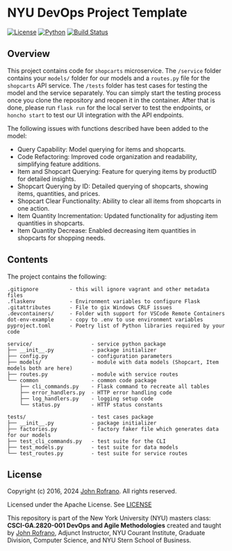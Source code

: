 # NYU DevOps Project Template

[![License](https://img.shields.io/badge/License-Apache_2.0-blue.svg)](https://opensource.org/licenses/Apache-2.0)
[![Python](https://img.shields.io/badge/Language-Python-blue.svg)](https://python.org/)
[![Build Status](https://github.com/CSCI-GA-2820-SP24-001/shopcarts/actions/workflows/ci.yml/badge.svg)](https://github.com/CSCI-GA-2820-SP24-001/shopcarts/actions)

## Overview

This project contains code for `shopcarts` microservice. The `/service` folder contains your `models/` folder for our models and a `routes.py` file for the `shopcarts` API service. The `/tests` folder has test cases for testing the model and the service separately. You can simply start the testing process once you clone the repository and reopen it in the container. After that is done, please run `flask run` for the local server to test the endpoints, or `honcho start` to test our UI integration with the API endpoints.

The following issues with functions described have been added to the model:

- Query Capability: Model querying for items and shopcarts.
- Code Refactoring: Improved code organization and readability, simplifying feature additions.
- Item and Shopcart Querying: Feature for querying items by productID for detailed insights.
- Shopcart Querying by ID: Detailed querying of shopcarts, showing items, quantities, and prices.
- Shopcart Clear Functionality: Ability to clear all items from shopcarts in one action.
- Item Quantity Incrementation: Updated functionality for adjusting item quantities in shopcarts.
- Item Quantity Decrease: Enabled decreasing item quantities in shopcarts for shopping needs.

## Contents

The project contains the following:

```text
.gitignore          - this will ignore vagrant and other metadata files
.flaskenv           - Environment variables to configure Flask
.gitattributes      - File to gix Windows CRLF issues
.devcontainers/     - Folder with support for VSCode Remote Containers
dot-env-example     - copy to .env to use environment variables
pyproject.toml      - Poetry list of Python libraries required by your code

service/                   - service python package
├── __init__.py            - package initializer
├── config.py              - configuration parameters
├── models/                - module with data models (Shopcart, Item models both are here)
├── routes.py              - module with service routes
└── common                 - common code package
    ├── cli_commands.py    - Flask command to recreate all tables
    ├── error_handlers.py  - HTTP error handling code
    ├── log_handlers.py    - logging setup code
    └── status.py          - HTTP status constants

tests/                     - test cases package
├── __init__.py            - package initializer
├── factories.py           - factory faker file which generates data for our models
├── test_cli_commands.py   - test suite for the CLI
├── test_models.py         - test suite for data models
└── test_routes.py         - test suite for service routes
```

## License

Copyright (c) 2016, 2024 [John Rofrano](https://www.linkedin.com/in/JohnRofrano/). All rights reserved.

Licensed under the Apache License. See [LICENSE](LICENSE)

This repository is part of the New York University (NYU) masters class: **CSCI-GA.2820-001 DevOps and Agile Methodologies** created and taught by [John Rofrano](https://cs.nyu.edu/~rofrano/), Adjunct Instructor, NYU Courant Institute, Graduate Division, Computer Science, and NYU Stern School of Business.
